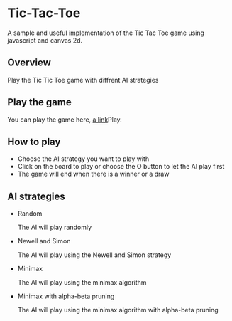 # Tic-Tac-Toe

A sample and useful implementation of the Tic Tac Toe game using javascript and canvas 2d.

## Overview

Play the Tic Tic Toe game with diffrent AI strategies

## Play the game

You can play the game here, [a link](https://lakhderamine99.github.io/Tic-Tac-Toe/)Play.

## How to play

- Choose the AI strategy you want to play with
- Click on the board to play or choose the O button to let the AI play first
- The game will end when there is a winner or a draw

## AI strategies

- Random

    The AI will play randomly

- Newell and Simon

    The AI will play using the Newell and Simon strategy

- Minimax

    The AI will play using the minimax algorithm

- Minimax with alpha-beta pruning

    The AI will play using the minimax algorithm with alpha-beta pruning
